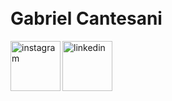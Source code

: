 
</br>
</br>

<div dsplay="inline-block">
 
 <h1 align="left">Gabriel Cantesani</h1>
 <a href="https://www.instagram.com/gcantesani/">
    <img align="left" width="80px" src="https://i.ibb.co/qkGSp1D/instagram.png" alt="instagram" style="vertical-align:top;">
  </a> 
  <a href="https://www.linkedin.com/in/gabriel-cantesani/">
    <img width="80px" src="https://i.ibb.co/RyZx12b/linkedin.png" alt="linkedin" style="vertical-align:top;">
  </a>
</div>



